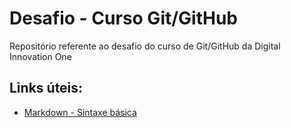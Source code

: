# Desafio - Curso Git/GitHub
Repositório referente ao desafio do curso de Git/GitHub da Digital Innovation One

## Links úteis:
* [Markdown - Sintaxe básica](https://www.markdownguide.org/basic-syntax/)
